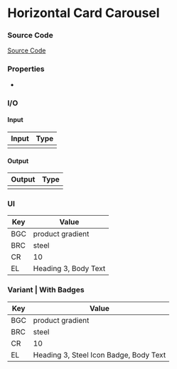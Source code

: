 # Horizontal Card Carousel
### Source Code
[Source Code](https://i.pinimg.com/originals/18/53/87/185387f0fea238da58c48efe41093347.jpg)

### Properties
* 

### I/O
#### Input
| Input | Type |
|-----|-------|
| |     |


#### Output
| Output | Type |
|-----|-------|
|  |      |

### UI

| Key | Value |
|-----|-------|
| BGC | product gradient |
| BRC | steel |
| CR  | 10 |
| EL  | Heading 3, Body Text |

### Variant | With Badges

| Key | Value |
|-----|-------|
| BGC | product gradient |
| BRC | steel |
| CR  | 10 |
| EL  | Heading 3, Steel Icon Badge, Body Text |